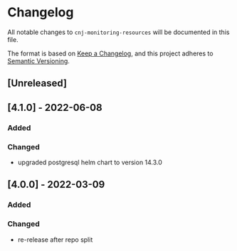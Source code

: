 # Changelog

All notable changes to `cnj-monitoring-resources` will be documented in this file.

The format is based on [Keep a Changelog](https://keepachangelog.com/en/1.0.0/),
and this project adheres to [Semantic Versioning](https://semver.org/spec/v2.0.0.html).

## [Unreleased]

## [4.1.0] - 2022-06-08
### Added
### Changed
- upgraded postgresql helm chart to version 14.3.0

## [4.0.0] - 2022-03-09
### Added
### Changed
- re-release after repo split
